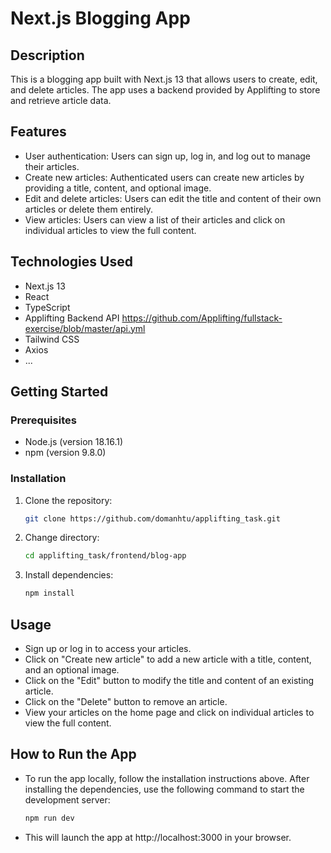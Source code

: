 # Next.js Blogging App

## Description

This is a blogging app built with Next.js 13 that allows users to create, edit, and delete articles. The app uses a backend provided by Applifting to store and retrieve article data.

## Features

- User authentication: Users can sign up, log in, and log out to manage their articles.
- Create new articles: Authenticated users can create new articles by providing a title, content, and optional image.
- Edit and delete articles: Users can edit the title and content of their own articles or delete them entirely.
- View articles: Users can view a list of their articles and click on individual articles to view the full content.

## Technologies Used

- Next.js 13
- React
- TypeScript
- Applifting Backend API https://github.com/Applifting/fullstack-exercise/blob/master/api.yml
- Tailwind CSS
- Axios
- ...

## Getting Started

### Prerequisites

- Node.js (version 18.16.1)
- npm (version 9.8.0)

### Installation

1. Clone the repository:

   ```bash
   git clone https://github.com/domanhtu/applifting_task.git
   
2.  Change directory:

    ```bash
    cd applifting_task/frontend/blog-app

3.  Install dependencies:

    ```bash
    npm install
    
## Usage
- Sign up or log in to access your articles.
- Click on "Create new article" to add a new article with a title, content, and an optional image.
- Click on the "Edit" button to modify the title and content of an existing article.
- Click on the "Delete" button to remove an article.
- View your articles on the home page and click on individual articles to view the full content.

## How to Run the App
- To run the app locally, follow the installation instructions above. After installing the dependencies, use the following command to start the development server:

    ```bash
    npm run dev
    
- This will launch the app at http://localhost:3000 in your browser.